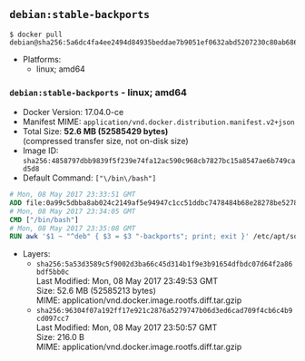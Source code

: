 ## `debian:stable-backports`

```console
$ docker pull debian@sha256:5a6dc4fa4ee2494d84935beddae7b9051ef0632abd5207230c80ab68662b7f8e
```

-	Platforms:
	-	linux; amd64

### `debian:stable-backports` - linux; amd64

-	Docker Version: 17.04.0-ce
-	Manifest MIME: `application/vnd.docker.distribution.manifest.v2+json`
-	Total Size: **52.6 MB (52585429 bytes)**  
	(compressed transfer size, not on-disk size)
-	Image ID: `sha256:4858797dbb9839f5f239e74fa12ac590c968cb7827bc15a8547ae6b749cad5d8`
-	Default Command: `["\/bin\/bash"]`

```dockerfile
# Mon, 08 May 2017 23:33:51 GMT
ADD file:0a99c5dbba8ab024c2149af5e94947c1cc51ddbc7478484b68e28278be5278ec in / 
# Mon, 08 May 2017 23:34:05 GMT
CMD ["/bin/bash"]
# Mon, 08 May 2017 23:35:08 GMT
RUN awk '$1 ~ "^deb" { $3 = $3 "-backports"; print; exit }' /etc/apt/sources.list > /etc/apt/sources.list.d/backports.list
```

-	Layers:
	-	`sha256:5a53d3589c5f9002d3ba66c45d314b1f9e3b91654dfbdc07d64f2a86bdf5bb0c`  
		Last Modified: Mon, 08 May 2017 23:49:53 GMT  
		Size: 52.6 MB (52585213 bytes)  
		MIME: application/vnd.docker.image.rootfs.diff.tar.gzip
	-	`sha256:96304f07a192ff17e921c2876a5279747b06d3ed6cad709f4cb6c4b9cd097cc7`  
		Last Modified: Mon, 08 May 2017 23:50:57 GMT  
		Size: 216.0 B  
		MIME: application/vnd.docker.image.rootfs.diff.tar.gzip
